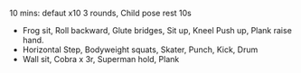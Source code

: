 10 mins: defaut x10 3 rounds, Child pose rest 10s
+ Frog sit, Roll backward, Glute bridges, Sit up, Kneel Push up, Plank raise hand.
+ Horizontal Step, Bodyweight squats, Skater, Punch, Kick, Drum
+ Wall sit, Cobra x 3r, Superman hold, Plank


